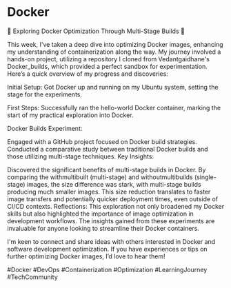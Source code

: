 # Docker
🚀 Exploring Docker Optimization Through Multi-Stage Builds 🐳

This week, I've taken a deep dive into optimizing Docker images, enhancing my understanding of containerization along the way. My journey involved a hands-on project, utilizing a repository I cloned from Vedantgaidhane's Docker_builds, which provided a perfect sandbox for experimentation. Here’s a quick overview of my progress and discoveries:

Initial Setup: Got Docker up and running on my Ubuntu system, setting the stage for the experiments.

First Steps: Successfully ran the hello-world Docker container, marking the start of my practical exploration into Docker.

Docker Builds Experiment:

Engaged with a GitHub project focused on Docker build strategies.
Conducted a comparative study between traditional Docker builds and those utilizing multi-stage techniques.
Key Insights:

Discovered the significant benefits of multi-stage builds in Docker. By comparing the withmultibuilt (multi-stage) and withoutmultibuilds (single-stage) images, the size difference was stark, with multi-stage builds producing much smaller images.
This size reduction translates to faster image transfers and potentially quicker deployment times, even outside of CI/CD contexts.
Reflections: This exploration not only broadened my Docker skills but also highlighted the importance of image optimization in development workflows. The insights gained from these experiments are invaluable for anyone looking to streamline their Docker containers.

I'm keen to connect and share ideas with others interested in Docker and software development optimization. If you have experiences or tips on further optimizing Docker images, I’d love to hear them!

#Docker #DevOps #Containerization #Optimization #LearningJourney #TechCommunity

